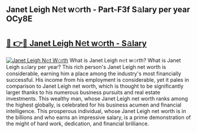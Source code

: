 ## Janet Leigh N𝚎t w𝚘rth - Part-F3f S𝚊lary per year OCy8E

# <h2><a href="http://gc23zp.nevu.top/?p=Janet+Leigh">🔗 👉🔴 Janet Leigh N𝚎t w𝚘rth - S𝚊lary</a></h2>

[![Janet Leigh N𝚎t W𝚘rth](https://i.imgur.com/Oavwk0R.jpeg)](http://gc23zp.nevu.top/?p=Janet+Leigh)
What is Janet Leigh n𝚎t w𝚘rth? What is Janet Leigh s𝚊lary per year?
This rich person's Janet Leigh net worth is considerable, earning him a place among the industry's most financially successful. His income from his employment is considerable, yet it pales in comparison to Janet Leigh net worth, which is thought to be significantly larger thanks to his numerous business pursuits and real estate investments. This wealthy man, whose Janet Leigh net worth ranks among the highest globally, is celebrated for his business acumen and financial intelligence. This prosperous individual, whose Janet Leigh net worth is in the billions and who earns an impressive salary, is a prime demonstration of the might of hard work, dedication, and financial brilliance.
